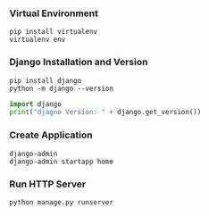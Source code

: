 ### Virtual Environment
```shell
pip install virtualenv
virtualenv env
```

### Django Installation and Version
```shell
pip install django
python -m django --version
```

```python
import django
print("djagno Version: " + django.get_version())
```

### Create Application
```shell
django-admin
django-admin startapp home
```

### Run HTTP Server
```shell
python manage.py runserver
```
